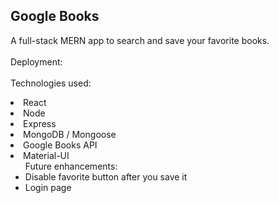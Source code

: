 ## Google Books
A full-stack MERN app to search and save your favorite books.
<br>
<br>
Deployment:
<br>
<br>
Technologies used: 
<li>React
<li>Node
<li>Express
<li>MongoDB / Mongoose
<li>Google Books API
<li>Material-UI
<ul>
Future enhancements:
<li>Disable favorite button after you save it
<li>Login page